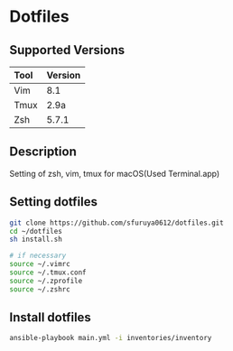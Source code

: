 # Dotfiles  


## Supported Versions
| Tool | Version |
|:-----|:--------|
| Vim  | 8.1     |
| Tmux | 2.9a    |
| Zsh  | 5.7.1   |


## Description  
Setting of zsh, vim, tmux for macOS(Used Terminal.app)  


## Setting dotfiles  
```sh
git clone https://github.com/sfuruya0612/dotfiles.git
cd ~/dotfiles
sh install.sh

# if necessary
source ~/.vimrc
source ~/.tmux.conf
source ~/.zprofile
source ~/.zshrc
```

## Install dotfiles
``` sh
ansible-playbook main.yml -i inventories/inventory
```
